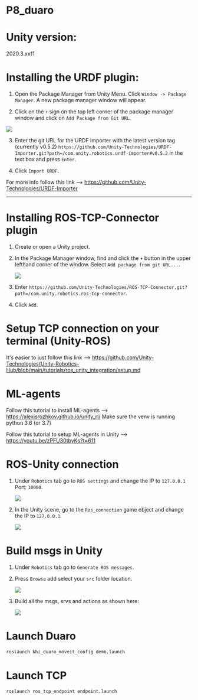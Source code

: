 # P8_duaro
# Unity version:

2020.3.xxf1

# Installing the URDF plugin:

1. Open the Package Manager from Unity Menu. Click `Window -> Package Manager`. A new package manager window will appear.

2. Click on the `+` sign on the top left corner of the package manager window and click on `Add Package from Git URL`. 

<img src = "images/Package_manager_add.png">

3. Enter the git URL for the URDF Importer with the latest version tag (currently v0.5.2) `https://github.com/Unity-Technologies/URDF-Importer.git?path=/com.unity.robotics.urdf-importer#v0.5.2` in the text box and press `Enter`.

4. Click `Import URDF`.

For more info follow this link --> https://github.com/Unity-Technologies/URDF-Importer

_______________________________________________________________________________________________________________________________________________________

# Installing ROS-TCP-Connector plugin

1. Create or open a Unity project.

1. In the Package Manager window, find and click the `+` button in the upper lefthand corner of the window. Select `Add package from git URL...`.

    ![](/images/packman.png)
1. Enter `https://github.com/Unity-Technologies/ROS-TCP-Connector.git?path=/com.unity.robotics.ros-tcp-connector`.

1. Click `Add`.

# Setup TCP connection on your terminal (Unity-ROS)

It's easier to just follow this link --> https://github.com/Unity-Technologies/Unity-Robotics-Hub/blob/main/tutorials/ros_unity_integration/setup.md

# ML-agents

Follow this tutorial to install ML-agents --> https://alexisrozhkov.github.io/unity_rl/
Make sure the venv is running python 3.6 (or 3.7)

Follow this tutorial to setup ML-agents in Unity --> https://youtu.be/zPFU30tbyKs?t=611

# ROS-Unity connection

1. Under `Robotics` tab go to `ROS settings` and change the IP to `127.0.0.1` Port: `10000`.

    <img src = "images/rosconnection.png">
2. In the Unity scene, go to the `Ros_connection` game object and change the IP to `127.0.0.1`.

    <img src = "images/unityrosconnection.png">
# Build msgs in Unity

1. Under `Robotics` tab go to `Generate ROS messages`.
2. Press `Browse` add select your `src` folder location. 

    ![](/images/browse.png)
    
3. Build all the msgs, srvs and actions as shown here:

    ![](/images/buildmsgs.png)
    

# Launch Duaro

```bash
roslaunch khi_duaro_moveit_config demo.launch
```
# Launch TCP

```bash
roslaunch ros_tcp_endpoint endpoint.launch
```
